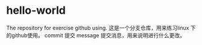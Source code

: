 # hello-world
The repository for exercise github using.
这是一个分支仓库，用来练习linux 下的github使用。
commit 提交
message 提交消息，用来说明进行什么更改。
